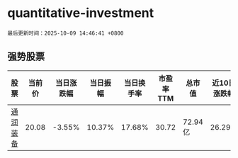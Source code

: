 # quantitative-investment

`最后更新时间：2025-10-09 14:46:41 +0800`

## 强势股票

|股票|当前价|当日涨跌幅|当日振幅|当日换手率|市盈率TTM|总市值|近10日涨跌幅|
|----|----|----|----|----|----|----|----|
|[通润装备](https://xueqiu.com/S/SZ002150)|20.08|-3.55%|10.37%|17.68%|30.72|72.94亿|26.29%|
